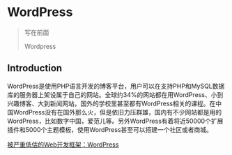 # WordPress

> 写在前面
>
> Wordpress

## Introduction

WordPress是使用PHP语言开发的博客平台，用户可以在支持PHP和MySQL数据库的服务器上架设属于自己的网站。全球约34%的网站都在用WordPress、小到兴趣博客、大到新闻网站，国外的学校里甚至都有WordPress相关的课程。在中国WordPress没有在国外那么火，但是依旧力压群雄，国内有不少网站都是用的WordPress，比如数字中国，爱范儿等。另外WordPress有着将近50000个扩展插件和5000个主题模板，使用WordPress甚至可以搭建一个社区或者商城。

[被严重低估的Web开发框架：WordPress](https://bestscreenshot.com/wordpress-application-development/)


